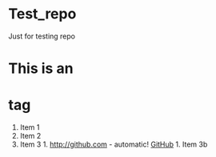 # Test_repo
Just for testing repo

# This is an <h1> tag
  1. Item 1
  1. Item 2
  1. Item 3
    1. http://github.com - automatic!
       [GitHub](http://github.com)
    1. Item 3b
